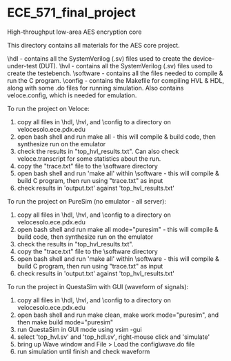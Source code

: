 # ECE_571_final_project
High-throughput low-area AES encryption core

This directory contains all materials for the AES core project.

\hdl - contains all the SystemVerilog (.sv) files used to create the device-under-test (DUT).
\hvl - contains all the SystemVerilog (.sv) files used to create the testebench.
\software - contains all the files needed to compile & run the C program.
\config - contains the Makefile for compiling HVL & HDL, along with some .do files for running simulation. Also contains veloce.config, which is needed for emulation.

To run the project on Veloce:

1) copy all files in \hdl, \hvl, and \config to a directory on velocesolo.ece.pdx.edu
2) open bash shell and run make all - this will compile & build code, then synthesize run on the emulator
3) check the results in "top_hvl_results.txt". Can also check veloce.transcript for some statistics about the run.
4) copy the "trace.txt" file to the \software directory
5) open bash shell and run 'make all' within \software - this will compile & build C program, then run using "trace.txt" as input
6) check results in 'output.txt' against 'top_hvl_results.txt'

To run the project on PureSim (no emulator - all server):

1) copy all files in \hdl, \hvl, and \config to a directory on velocesolo.ece.pdx.edu
2) open bash shell and run make all mode="puresim" - this will compile & build code, then synthesize run on the emulator
3) check the results in "top_hvl_results.txt".
4) copy the "trace.txt" file to the \software directory
5) open bash shell and run 'make all' within \software - this will compile & build C program, then run using "trace.txt" as input
6) check results in 'output.txt' against 'top_hvl_results.txt'

To run the project in QuestaSim with GUI (waveform of signals):

1) copy all files in \hdl, \hvl, and \config to a directory on velocesolo.ece.pdx.edu
2) open bash shell and run make clean, make work mode="puresim", and then make build mode="puresim"
3) run QuestaSim in GUI mode using vsim -gui
4) select 'top_hvl.sv' and 'top_hdl.sv', right-mouse click and 'simulate'
5) bring up Wave window and File > Load the config\wave.do file
6) run simulation until finish and check waveform
